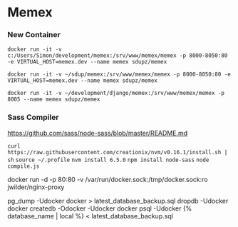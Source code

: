 # Memex

### New Container

<!-- Windows -->
`docker run -it -v c:/Users/Simon/development/memex:/srv/www/memex/memex -p 8000-8050:80 -e VIRTUAL_HOST=memex.dev --name memex sdupz/memex`

<!-- Mac -->
`docker run -it -v ~/sdup/memex:/srv/www/memex/memex -p 8000-8050:80 -e VIRTUAL_HOST=memex.dev --name memex sdupz/memex`

<!-- memex.sdup.nz -->
`docker run -it -v ~/development/django/memex:/srv/www/memex/memex -p 8005 --name memex sdupz/memex`
### Sass Compiler

https://github.com/sass/node-sass/blob/master/README.md

`curl https://raw.githubusercontent.com/creationix/nvm/v0.16.1/install.sh | sh`
`source ~/.profile`
`nvm install 6.5.0`
`npm install node-sass`
`node compile.js`

docker run -d -p 80:80 -v /var/run/docker.sock:/tmp/docker.sock:ro jwilder/nginx-proxy


pg_dump -Udocker docker > latest_database_backup.sql
dropdb -Udocker docker
createdb -Odocker -Udocker docker
psql -Udocker {% database_name | local %} < latest_database_backup.sql
